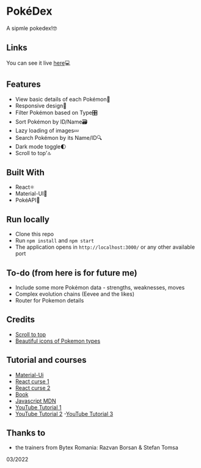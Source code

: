 # PokéDex

A sipmle pokedex!🤓

## Links

You can see it live [here](https://codsan.me)💻

## Features

- View basic details of each Pokémon🦖
- Responsive design📲
- Filter Pokémon based on Type🎛️
- Sort Pokémon by ID/Name🗃️
- Lazy loading of images💤
- Search Pokémon by its Name/ID🔍
- Dark mode toggle🌓
- Scroll to top'🔝

## Built With

- React⚛️
- Material-UI🎨
- PokéAPI💾

## Run locally

- Clone this repo
- Run `npm install` and `npm start`
- The application opens in `http://localhost:3000/` or any other available port

## To-do (from here is for future me)

- Include some more Pokémon data - strengths, weaknesses, moves
- Complex evolution chains (Eevee and the likes)
- Router for Pokemon details

## Credits

- [Scroll to top](https://juliapottinger.com/react-gatsby-scroll-to-top/)
- [Beautiful icons of Pokemon types](https://github.com/duiker101/pokemon-type-svg-icons)

## Tutorial and courses

- [Material-Ui](https://www.youtube.com/watch?v=vyJU9efvUtQ)
- [React curse 1](https://www.udemy.com/course/complete-react-developer-zero-to-mastery/)
- [React curse 2](https://www.youtube.com/watch?v=bMknfKXIFA8)
- [Book](https://github.com/getify/You-Dont-Know-JS)
- [Javascript MDN](https://developer.mozilla.org/en-US/)
- [YouTube Tutorial 1](https://www.youtube.com/watch?v=CZBWT7MQYr0)
- [YouTube Tutorial 2](https://www.youtube.com/watch?v=A5SpI1fVfvU&t=64s) -[YouTube Tutorial 3](https://www.youtube.com/watch?v=XehSJF85F38&t=2457s)

## Thanks to

- the trainers from Bytex Romania: Razvan Borsan & Stefan Tomsa

03/2022
